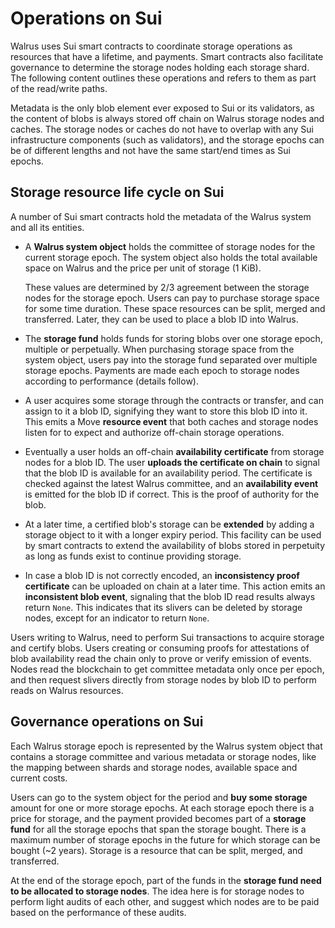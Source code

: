 # Operations on Sui

Walrus uses Sui smart contracts to coordinate storage operations as resources that have a lifetime,
and payments. Smart contracts also facilitate governance to determine the storage nodes holding each
storage shard. The following content outlines these operations and refers to them as part of the 
read/write paths. 

Metadata is the only blob element ever exposed to Sui or its validators, as the content
of blobs is always stored off chain on Walrus storage nodes and caches. The storage nodes or caches
do not have to overlap with any Sui infrastructure components (such as validators), and the storage 
epochs can be of different lengths and not have the same start/end times as Sui epochs.

## Storage resource life cycle on Sui

A number of Sui smart contracts hold the metadata of the Walrus system and all its entities.

- A **Walrus system object** holds the committee of storage nodes for the current storage epoch. The
  system object also holds the total available space on Walrus and the price per unit of storage (1
  KiB). 
  
  These values are determined by 2/3 agreement between the storage nodes for the storage
  epoch. Users can pay to purchase storage space for some time duration. These space resources can
  be split, merged and transferred. Later, they can be used to place a blob ID into Walrus.

- The **storage fund** holds funds for storing blobs over one storage epoch, multiple or
  perpetually. When purchasing storage space from the system object, users pay into the storage fund
  separated over multiple storage epochs. Payments are made each epoch to storage nodes
  according to performance (details follow).

- A user acquires some storage through the contracts or transfer, and can assign to it a blob ID,
  signifying they want to store this blob ID into it. This emits a Move **resource event** that
  both caches and storage nodes listen for to expect and authorize off-chain storage operations.

- Eventually a user holds an off-chain **availability certificate** from storage nodes for a blob
  ID. The user **uploads the certificate on chain** to signal that the blob ID is available for an
  availability period. The certificate is checked against the latest Walrus committee,
  and an **availability event** is emitted for the blob ID if correct. This is the proof of 
  authority for the blob.

- At a later time, a certified blob's storage can be **extended** by adding a storage object to it
  with a longer expiry period. This facility can be used by smart contracts to extend the
  availability of blobs stored in perpetuity as long as funds exist to continue providing storage.

- In case a blob ID is not correctly encoded, an **inconsistency proof certificate** can be uploaded
  on chain at a later time. This action emits an **inconsistent blob event**, signaling that the
  blob ID read results always return `None`. This indicates that its slivers can be deleted by
  storage nodes, except for an indicator to return `None`.

Users writing to Walrus, need to perform Sui transactions to acquire storage and certify blobs.
Users creating or consuming proofs for attestations of blob availability read the chain
only to prove or verify emission of events. Nodes read
the blockchain to get committee metadata only once per epoch, and then request slivers directly
from storage nodes by blob ID to perform reads on Walrus resources.

## Governance operations on Sui

Each Walrus storage epoch is represented by the Walrus system object that contains a storage
committee and various metadata or storage nodes, like the mapping between shards and storage nodes,
available space and current costs. 

Users can go to the system object for the period and **buy some
storage** amount for one or more storage epochs. At each storage epoch there is a price for storage,
and the payment provided becomes part of a **storage fund** for all the storage epochs that span
the storage bought. There is a maximum number of storage epochs in the future for which storage can
be bought (~2 years). Storage is a resource that can be split, merged, and transferred.

At the end of the storage epoch, part of the funds in the **storage fund need to be allocated to
storage nodes**. The idea here is for storage nodes to perform light audits of each other,
and suggest which nodes are to be paid based on the performance of these audits.

